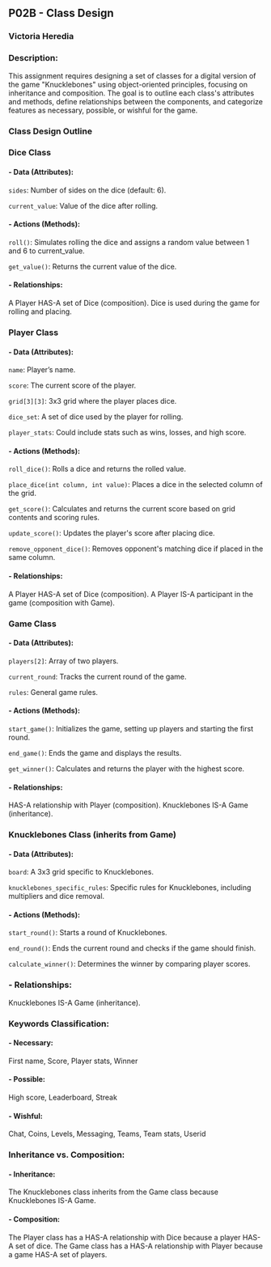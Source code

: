 ## P02B - Class Design 
### Victoria Heredia
### Description:

This assignment requires designing a set of classes for a digital version of the game "Knucklebones" using object-oriented principles, focusing on inheritance and composition. The goal is to outline each class's attributes and methods, define relationships between the components, and categorize features as necessary, possible, or wishful for the game.

### Class Design Outline

### Dice Class
#### - Data (Attributes):

`sides`: Number of sides on the dice (default: 6).

`current_value`: Value of the dice after rolling.

#### - Actions (Methods):

`roll()`: Simulates rolling the dice and assigns a random value between 1 and 6 to current_value.

`get_value()`: Returns the current value of the dice.

#### - Relationships:

A Player HAS-A set of Dice (composition).
Dice is used during the game for rolling and placing.

### Player Class
#### - Data (Attributes):

`name`: Player’s name.

`score`: The current score of the player.

`grid[3][3]`: 3x3 grid where the player places dice.

`dice_set`: A set of dice used by the player for rolling.

`player_stats`: Could include stats such as wins, losses, and high score.

#### - Actions (Methods):

`roll_dice()`: Rolls a dice and returns the rolled value.

`place_dice(int column, int value)`: Places a dice in the selected column of the grid.

`get_score()`: Calculates and returns the current score based on grid contents and scoring rules.

`update_score()`: Updates the player's score after placing dice.

`remove_opponent_dice()`: Removes opponent's matching dice if placed in the same column.

#### - Relationships:

A Player HAS-A set of Dice (composition).
A Player IS-A participant in the game (composition with Game).

### Game Class
#### - Data (Attributes):
`players[2]`: Array of two players.

`current_round`: Tracks the current round of the game.

`rules`: General game rules.

#### - Actions (Methods):

`start_game()`: Initializes the game, setting up players and starting the first round.

`end_game()`: Ends the game and displays the results.

`get_winner()`: Calculates and returns the player with the highest score.

#### - Relationships:
HAS-A relationship with Player (composition).
Knucklebones IS-A Game (inheritance).

### Knucklebones Class (inherits from Game)
#### - Data (Attributes):
`board`: A 3x3 grid specific to Knucklebones.

`knucklebones_specific_rules`: Specific rules for Knucklebones, including multipliers and dice removal.

#### - Actions (Methods):
`start_round()`: Starts a round of Knucklebones.

`end_round()`: Ends the current round and checks if the game should finish.

`calculate_winner()`: Determines the winner by comparing player scores.

### - Relationships:
Knucklebones IS-A Game (inheritance).

### Keywords Classification:
#### - Necessary:
First name, Score, Player stats, Winner

#### - Possible:
High score, Leaderboard, Streak

#### - Wishful: 
Chat, Coins, Levels, Messaging, Teams, Team stats, Userid

### Inheritance vs. Composition:
#### - Inheritance:
The Knucklebones class inherits from the Game class because Knucklebones IS-A Game.

#### - Composition:
The Player class has a HAS-A relationship with Dice because a player HAS-A set of dice.
The Game class has a HAS-A relationship with Player because a game HAS-A set of players.
